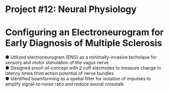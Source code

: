 # Project #12: Neural Physiology
# Configuring an Electroneurogram for Early Diagnosis of Multiple Sclerosis 

● Utilized electroneurogram (ENG) as a minimally-invasive technique for sensory and motor stimulation of the vagus nerve                 
● Designed proof-of-concept with 2 cuff electrodes to measure change in latency times from action potential of nerve bundles                
● Identified beamforming as a spatial filter for isolation of impulses to amplify signal-to-noise ratio and reduce axonal crosstalk
